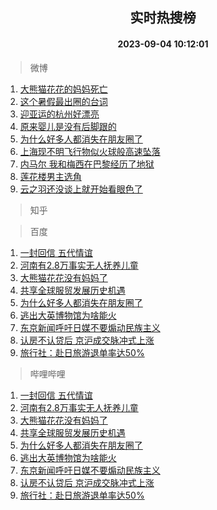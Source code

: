 <div align="center"><h2>实时热搜榜</h2><h4>2023-09-04 10:12:01</h4></div>

> 微博  

1. [大熊猫花花的妈妈死亡](https://s.weibo.com/weibo?q=%23%E5%A4%A7%E7%86%8A%E7%8C%AB%E8%8A%B1%E8%8A%B1%E7%9A%84%E5%A6%88%E5%A6%88%E6%AD%BB%E4%BA%A1%23&t=31&band_rank=1&Refer=top)<br />
2. [这个暑假最出圈的台词](https://s.weibo.com/weibo?q=%23%E8%BF%99%E4%B8%AA%E6%9A%91%E5%81%87%E6%9C%80%E5%87%BA%E5%9C%88%E7%9A%84%E5%8F%B0%E8%AF%8D%23&t=31&band_rank=2&Refer=top)<br />
3. [迎亚运的杭州好漂亮](https://s.weibo.com/weibo?q=%23%E8%BF%8E%E4%BA%9A%E8%BF%90%E7%9A%84%E6%9D%AD%E5%B7%9E%E5%A5%BD%E6%BC%82%E4%BA%AE%23&t=31&band_rank=3&Refer=top)<br />
4. [原来婴儿是没有后脚跟的](https://s.weibo.com/weibo?q=%23%E5%8E%9F%E6%9D%A5%E5%A9%B4%E5%84%BF%E6%98%AF%E6%B2%A1%E6%9C%89%E5%90%8E%E8%84%9A%E8%B7%9F%E7%9A%84%23&t=31&band_rank=4&Refer=top)<br />
5. [为什么好多人都消失在朋友圈了](https://s.weibo.com/weibo?q=%23%E4%B8%BA%E4%BB%80%E4%B9%88%E5%A5%BD%E5%A4%9A%E4%BA%BA%E9%83%BD%E6%B6%88%E5%A4%B1%E5%9C%A8%E6%9C%8B%E5%8F%8B%E5%9C%88%E4%BA%86%23&t=31&band_rank=5&Refer=top)<br />
6. [上海现不明飞行物似火球般高速坠落](https://s.weibo.com/weibo?q=%23%E4%B8%8A%E6%B5%B7%E7%8E%B0%E4%B8%8D%E6%98%8E%E9%A3%9E%E8%A1%8C%E7%89%A9%E4%BC%BC%E7%81%AB%E7%90%83%E8%88%AC%E9%AB%98%E9%80%9F%E5%9D%A0%E8%90%BD%23&t=31&band_rank=6&Refer=top)<br />
7. [内马尔 我和梅西在巴黎经历了地狱](https://s.weibo.com/weibo?q=%E5%86%85%E9%A9%AC%E5%B0%94%20%E6%88%91%E5%92%8C%E6%A2%85%E8%A5%BF%E5%9C%A8%E5%B7%B4%E9%BB%8E%E7%BB%8F%E5%8E%86%E4%BA%86%E5%9C%B0%E7%8B%B1&t=31&band_rank=7&Refer=top)<br />
8. [莲花楼男主选角](https://s.weibo.com/weibo?q=%E8%8E%B2%E8%8A%B1%E6%A5%BC%E7%94%B7%E4%B8%BB%E9%80%89%E8%A7%92&t=31&band_rank=8&Refer=top)<br />
9. [云之羽还没谈上就开始看眼色了](https://s.weibo.com/weibo?q=%E4%BA%91%E4%B9%8B%E7%BE%BD%E8%BF%98%E6%B2%A1%E8%B0%88%E4%B8%8A%E5%B0%B1%E5%BC%80%E5%A7%8B%E7%9C%8B%E7%9C%BC%E8%89%B2%E4%BA%86&t=31&band_rank=9&Refer=top)<br />

> 知乎  


> 百度  

1. [一封回信 五代情谊](https://www.baidu.com/s?wd=%E4%B8%80%E5%B0%81%E5%9B%9E%E4%BF%A1+%E4%BA%94%E4%BB%A3%E6%83%85%E8%B0%8A&sa=fyb_news&rsv_dl=fyb_news)<br />
2. [河南有2.8万事实无人抚养儿童](https://www.baidu.com/s?wd=%E6%B2%B3%E5%8D%97%E6%9C%892.8%E4%B8%87%E4%BA%8B%E5%AE%9E%E6%97%A0%E4%BA%BA%E6%8A%9A%E5%85%BB%E5%84%BF%E7%AB%A5&sa=fyb_news&rsv_dl=fyb_news)<br />
3. [大熊猫花花没有妈妈了](https://www.baidu.com/s?wd=%E5%A4%A7%E7%86%8A%E7%8C%AB%E8%8A%B1%E8%8A%B1%E6%B2%A1%E6%9C%89%E5%A6%88%E5%A6%88%E4%BA%86&sa=fyb_news&rsv_dl=fyb_news)<br />
4. [共享全球服贸发展历史机遇](https://www.baidu.com/s?wd=%E5%85%B1%E4%BA%AB%E5%85%A8%E7%90%83%E6%9C%8D%E8%B4%B8%E5%8F%91%E5%B1%95%E5%8E%86%E5%8F%B2%E6%9C%BA%E9%81%87&sa=fyb_news&rsv_dl=fyb_news)<br />
5. [为什么好多人都消失在朋友圈了](https://www.baidu.com/s?wd=%E4%B8%BA%E4%BB%80%E4%B9%88%E5%A5%BD%E5%A4%9A%E4%BA%BA%E9%83%BD%E6%B6%88%E5%A4%B1%E5%9C%A8%E6%9C%8B%E5%8F%8B%E5%9C%88%E4%BA%86&sa=fyb_news&rsv_dl=fyb_news)<br />
6. [逃出大英博物馆为啥能火](https://www.baidu.com/s?wd=%E9%80%83%E5%87%BA%E5%A4%A7%E8%8B%B1%E5%8D%9A%E7%89%A9%E9%A6%86%E4%B8%BA%E5%95%A5%E8%83%BD%E7%81%AB&sa=fyb_news&rsv_dl=fyb_news)<br />
7. [东京新闻呼吁日媒不要煽动民族主义](https://www.baidu.com/s?wd=%E4%B8%9C%E4%BA%AC%E6%96%B0%E9%97%BB%E5%91%BC%E5%90%81%E6%97%A5%E5%AA%92%E4%B8%8D%E8%A6%81%E7%85%BD%E5%8A%A8%E6%B0%91%E6%97%8F%E4%B8%BB%E4%B9%89&sa=fyb_news&rsv_dl=fyb_news)<br />
8. [认房不认贷后 京沪成交脉冲式上涨](https://www.baidu.com/s?wd=%E8%AE%A4%E6%88%BF%E4%B8%8D%E8%AE%A4%E8%B4%B7%E5%90%8E+%E4%BA%AC%E6%B2%AA%E6%88%90%E4%BA%A4%E8%84%89%E5%86%B2%E5%BC%8F%E4%B8%8A%E6%B6%A8&sa=fyb_news&rsv_dl=fyb_news)<br />
9. [旅行社：赴日旅游退单率达50%](https://www.baidu.com/s?wd=%E6%97%85%E8%A1%8C%E7%A4%BE%EF%BC%9A%E8%B5%B4%E6%97%A5%E6%97%85%E6%B8%B8%E9%80%80%E5%8D%95%E7%8E%87%E8%BE%BE50%25&sa=fyb_news&rsv_dl=fyb_news)<br />

> 哔哩哔哩  

1. [一封回信 五代情谊](https://www.baidu.com/s?wd=%E4%B8%80%E5%B0%81%E5%9B%9E%E4%BF%A1+%E4%BA%94%E4%BB%A3%E6%83%85%E8%B0%8A&sa=fyb_news&rsv_dl=fyb_news)<br />
2. [河南有2.8万事实无人抚养儿童](https://www.baidu.com/s?wd=%E6%B2%B3%E5%8D%97%E6%9C%892.8%E4%B8%87%E4%BA%8B%E5%AE%9E%E6%97%A0%E4%BA%BA%E6%8A%9A%E5%85%BB%E5%84%BF%E7%AB%A5&sa=fyb_news&rsv_dl=fyb_news)<br />
3. [大熊猫花花没有妈妈了](https://www.baidu.com/s?wd=%E5%A4%A7%E7%86%8A%E7%8C%AB%E8%8A%B1%E8%8A%B1%E6%B2%A1%E6%9C%89%E5%A6%88%E5%A6%88%E4%BA%86&sa=fyb_news&rsv_dl=fyb_news)<br />
4. [共享全球服贸发展历史机遇](https://www.baidu.com/s?wd=%E5%85%B1%E4%BA%AB%E5%85%A8%E7%90%83%E6%9C%8D%E8%B4%B8%E5%8F%91%E5%B1%95%E5%8E%86%E5%8F%B2%E6%9C%BA%E9%81%87&sa=fyb_news&rsv_dl=fyb_news)<br />
5. [为什么好多人都消失在朋友圈了](https://www.baidu.com/s?wd=%E4%B8%BA%E4%BB%80%E4%B9%88%E5%A5%BD%E5%A4%9A%E4%BA%BA%E9%83%BD%E6%B6%88%E5%A4%B1%E5%9C%A8%E6%9C%8B%E5%8F%8B%E5%9C%88%E4%BA%86&sa=fyb_news&rsv_dl=fyb_news)<br />
6. [逃出大英博物馆为啥能火](https://www.baidu.com/s?wd=%E9%80%83%E5%87%BA%E5%A4%A7%E8%8B%B1%E5%8D%9A%E7%89%A9%E9%A6%86%E4%B8%BA%E5%95%A5%E8%83%BD%E7%81%AB&sa=fyb_news&rsv_dl=fyb_news)<br />
7. [东京新闻呼吁日媒不要煽动民族主义](https://www.baidu.com/s?wd=%E4%B8%9C%E4%BA%AC%E6%96%B0%E9%97%BB%E5%91%BC%E5%90%81%E6%97%A5%E5%AA%92%E4%B8%8D%E8%A6%81%E7%85%BD%E5%8A%A8%E6%B0%91%E6%97%8F%E4%B8%BB%E4%B9%89&sa=fyb_news&rsv_dl=fyb_news)<br />
8. [认房不认贷后 京沪成交脉冲式上涨](https://www.baidu.com/s?wd=%E8%AE%A4%E6%88%BF%E4%B8%8D%E8%AE%A4%E8%B4%B7%E5%90%8E+%E4%BA%AC%E6%B2%AA%E6%88%90%E4%BA%A4%E8%84%89%E5%86%B2%E5%BC%8F%E4%B8%8A%E6%B6%A8&sa=fyb_news&rsv_dl=fyb_news)<br />
9. [旅行社：赴日旅游退单率达50%](https://www.baidu.com/s?wd=%E6%97%85%E8%A1%8C%E7%A4%BE%EF%BC%9A%E8%B5%B4%E6%97%A5%E6%97%85%E6%B8%B8%E9%80%80%E5%8D%95%E7%8E%87%E8%BE%BE50%25&sa=fyb_news&rsv_dl=fyb_news)<br />
